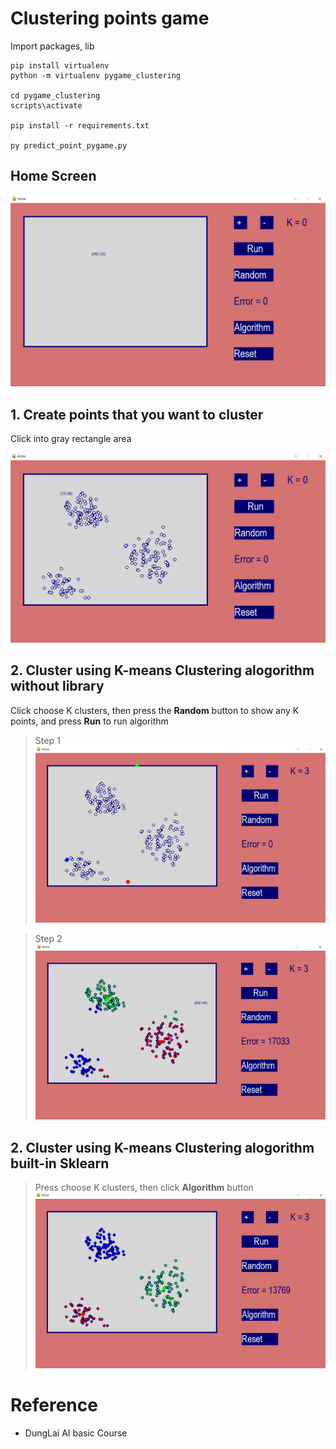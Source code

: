 # Clustering points game

Import packages, lib

```
pip install virtualenv
python -m virtualenv pygame_clustering

cd pygame_clustering
scripts\activate 

pip install -r requirements.txt

py predict_point_pygame.py
```

## Home Screen

![Alt text](./Image/homescreen.PNG "Title")

## 1. Create points that you want to cluster

Click into gray rectangle area

![Alt text](./Image/createpoints.PNG "Title")

## 2. Cluster using K-means Clustering alogorithm without library

Click choose K clusters, then press the **Random** button to show any K points, and press **Run** to run algorithm

> Step 1
> ![Alt text](./Image/step2_1.PNG "Title")

> Step 2
> ![Alt text](./Image/step2_2.PNG "Title")

## 2. Cluster using K-means Clustering alogorithm built-in Sklearn

> Press choose K clusters, then click **Algorithm** button
> ![Alt text](./Image/builtin.PNG "Title")

# Reference

- DungLai AI basic Course
